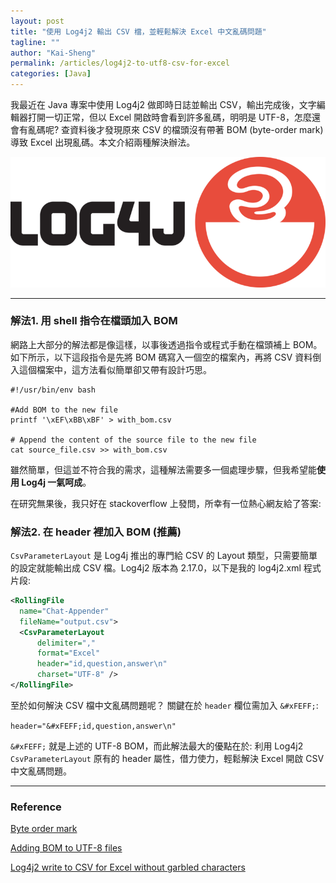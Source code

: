 ```yaml
---
layout: post
title: "使用 Log4j2 輸出 CSV 檔，並輕鬆解決 Excel 中文亂碼問題"
tagline: ""
author: "Kai-Sheng"
permalink: /articles/log4j2-to-utf8-csv-for-excel
categories: [Java]
--- 
```


我最近在 Java 專案中使用 Log4j2 做即時日誌並輸出 CSV，輸出完成後，文字編輯器打開一切正常，但以 Excel 開啟時會看到許多亂碼，明明是 UTF-8，怎麼還會有亂碼呢? 查資料後才發現原來 CSV 的檔頭沒有帶著 BOM (byte-order mark) 導致 Excel 出現亂碼。本文介紹兩種解決辦法。

![log4j-to-utf8-csv-for-excel](/assets/image/log4j.png?size=large&margin=vertical-medium)

------

###  **解法1. 用 shell 指令在檔頭加入 BOM**

網路上大部分的解法都是像這樣，以事後透過指令或程式手動在檔頭補上 BOM。如下所示，以下這段指令是先將 BOM 碼寫入一個空的檔案內，再將 CSV 資料倒入這個檔案中，這方法看似簡單卻又帶有設計巧思。

```shell
#!/usr/bin/env bash

#Add BOM to the new file
printf '\xEF\xBB\xBF' > with_bom.csv

# Append the content of the source file to the new file
cat source_file.csv >> with_bom.csv
```

雖然簡單，但這並不符合我的需求，這種解法需要多一個處理步驟，但我希望能**使用 Log4j 一氣呵成**。

在研究無果後，我只好在 stackoverflow 上發問，所幸有一位熱心網友給了答案:

### **解法2. 在 header 裡加入 BOM (推薦)**

`CsvParameterLayout` 是 Log4j 推出的專門給 CSV 的 Layout 類型，只需要簡單的設定就能輸出成 CSV 檔。Log4j2 版本為 2.17.0，以下是我的 log4j2.xml 程式片段:

```xml
<RollingFile 
  name="Chat-Appender" 
  fileName="output.csv">
  <CsvParameterLayout 
      delimiter="," 
      format="Excel"
      header="id,question,answer\n"
      charset="UTF-8" />
</RollingFile>
```

至於如何解決 CSV 檔中文亂碼問題呢？ 關鍵在於 `header` 欄位需加入 `&#xFEFF;`:

`header="&#xFEFF;id,question,answer\n"`

`&#xFEFF;` 就是上述的 UTF-8 BOM，而此解法最大的優點在於: 利用 Log4j2 `CsvParameterLayout` 原有的 header 屬性，借力使力，輕鬆解決 Excel 開啟 CSV 中文亂碼問題。
 

---
### **Reference**

[Byte order mark](https://en.wikipedia.org/wiki/Byte_order_mark)

[Adding BOM to UTF-8 files](https://stackoverflow.com/q/3127436/5485454)

[Log4j2 write to CSV for Excel without garbled characters](https://stackoverflow.com/q/71943217/5485454)